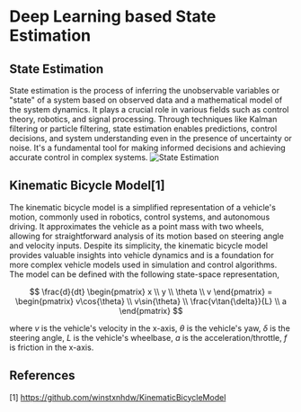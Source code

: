 # Deep Learning based State Estimation    
## State Estimation    
State estimation is the process of inferring the unobservable variables or "state" of a system based on observed data and a mathematical model of the system dynamics. It plays a crucial role in various fields such as control theory, robotics, and signal processing. Through techniques like Kalman filtering or particle filtering, state estimation enables predictions, control decisions, and system understanding even in the presence of uncertainty or noise. It's a fundamental tool for making informed decisions and achieving accurate control in complex systems.
![State Estimation](./doc/animation.gif)

## Kinematic Bicycle Model[1]    
The kinematic bicycle model is a simplified representation of a vehicle's motion, commonly used in robotics, control systems, and autonomous driving. It approximates the vehicle as a point mass with two wheels, allowing for straightforward analysis of its motion based on steering angle and velocity inputs. Despite its simplicity, the kinematic bicycle model provides valuable insights into vehicle dynamics and is a foundation for more complex vehicle models used in simulation and control algorithms.    
The model can be defined with the following state-space representation,

$$
\frac{d}{dt}
\begin{pmatrix}
x \\
y \\
\theta \\
v
\end{pmatrix} =
\begin{pmatrix}
v\cos{\theta} \\
v\sin{\theta} \\
\frac{v\tan{\delta}}{L} \\
a
\end{pmatrix}
$$

where $v$ is the vehicle's velocity in the x-axis, $\theta$ is the vehicle's yaw, $\delta$ is the steering angle, $L$ is the vehicle's wheelbase, $a$ is the acceleration/throttle, $f$ is friction in the x-axis.



## References
[1] https://github.com/winstxnhdw/KinematicBicycleModel
